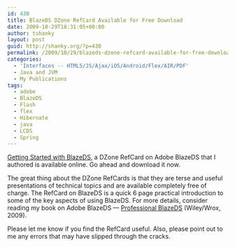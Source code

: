```yaml
---
id: 430
title: BlazeDS DZone RefCard Available for Free Download
date: 2009-10-29T18:31:05+00:00
author: tshanky
layout: post
guid: http://shanky.org/?p=430
permalink: /2009/10/29/blazeds-dzone-refcard-available-for-free-download/
categories:
  - 'Interfaces -- HTML5/JS/Ajax/iOS/Android/Flex/AIR/PDF'
  - Java and JVM
  - My Publications
tags:
  - adobe
  - BlazeDS
  - Flash
  - flex
  - Hibernate
  - java
  - LCDS
  - Spring
---
```

<a title="Getting Started with BlazeDS" href="http://refcardz.dzone.com/refcardz/getting-started-blazeds" target="_blank">Getting Started with BlazeDS</a>, a DZone RefCard on Adobe BlazeDS that I authored is available online. Go ahead and download it now.

The great thing about the DZone RefCards is that they are terse and useful presentations of technical topics and are available completely free of charge. The RefCard on BlazeDS is a quick 6 page practical introduction to some of the key aspects of using BlazeDS. For more details, consider reading my book on Adobe BlazeDS &#8212; <a title="Professional BlazeDS" href="http://www.amazon.com/Professional-BlazeDS-Creating-Applications-Programmer/dp/0470464895" target="_blank">Professional BlazeDS</a> (Wiley/Wrox, 2009).

Please let me know if you find the RefCard useful. Also, please point out to me any errors that may have slipped through the cracks.
